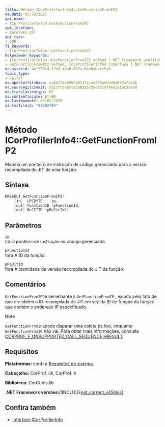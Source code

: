 ```yaml
---
title: Método ICorProfilerInfo4::GetFunctionFromIP2
ms.date: 03/30/2017
api_name:
- ICorProfilerInfo4.GetFunctionFromIP2
api_location:
- mscorwks.dll
api_type:
- COM
f1_keywords:
- ICorProfilerInfo4::GetFunctionFromIP2
helpviewer_keywords:
- ICorProfilerInfo4::GetFunctionFromIP2 method [.NET Framework profiling]
- GetFunctionFromIP2 method, ICorProfilerInfo4 interface [.NET Framework profiling]
ms.assetid: 46ff70f4-13e9-40a0-802a-0a40abcfc6a0
topic_type:
- apiref
ms.openlocfilehash: ea66474e809b3813faceef79a69dd8a639a72a3b
ms.sourcegitcommit: da21fc5a8cce1e028575acf31974681a1bc5aeed
ms.translationtype: MT
ms.contentlocale: pt-BR
ms.lasthandoff: 06/08/2020
ms.locfileid: "84502789"
---
```

# <a name="icorprofilerinfo4getfunctionfromip2-method"></a>Método ICorProfilerInfo4::GetFunctionFromIP2
Mapeia um ponteiro de instrução de código gerenciado para a versão recompilada do JIT de uma função.  
  
## <a name="syntax"></a>Sintaxe  
  
```cpp  
HRESULT GetFunctionFromIP2(  
    [in]  LPCBYTE    ip,  
    [out] FunctionID *pFunctionId,  
    [out] ReJITID *pReJitId);  
```  
  
## <a name="parameters"></a>Parâmetros  
 `ip`  
 no O ponteiro de instrução no código gerenciado.  
  
 `pFunctionId`  
 fora A ID da função.  
  
 `pReJitId`  
 fora A identidade da versão recompilada do JIT da função.  
  
## <a name="remarks"></a>Comentários  
 `GetFunctionFromIP2`é semelhante a `GetFunctionFromIP` , exceto pelo fato de que ele obtém a ID recompilada de JIT em vez da ID de função da função que contém o endereço IP especificado.  
  
> [!NOTE]
> `GetFunctionFromIP2`pode disparar uma coleta de lixo, enquanto `GetFunctionFromIP` não vai.  Para obter mais informações, consulte [CORPROF_E_UNSUPPORTED_CALL_SEQUENCE HRESULT](corprof-e-unsupported-call-sequence-hresult.md).  
  
## <a name="requirements"></a>Requisitos  
 **Plataformas:** confira [Requisitos do sistema](../../get-started/system-requirements.md).  
  
 **Cabeçalho:** CorProf. idl, CorProf. h  
  
 **Biblioteca:** CorGuids.lib  
  
 **.NET Framework versões:**[!INCLUDE[net_current_v45plus](../../../../includes/net-current-v45plus-md.md)]  
  
## <a name="see-also"></a>Confira também

- [Interface ICorProfilerInfo](icorprofilerinfo-interface.md)
